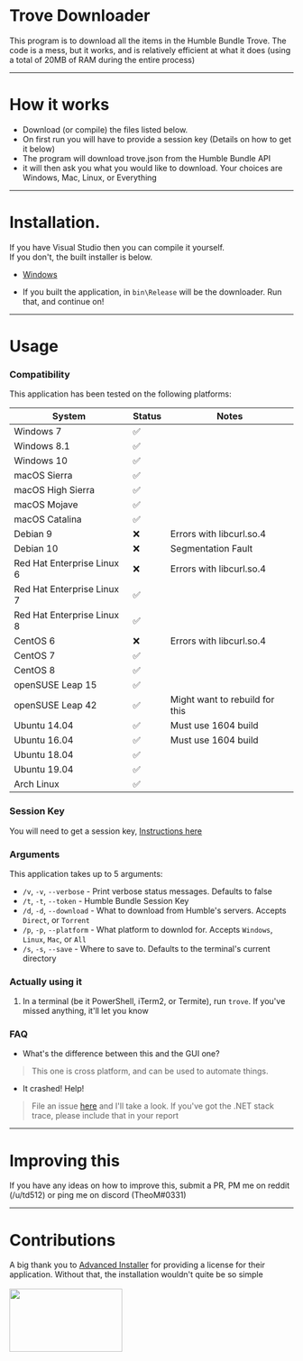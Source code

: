

# Trove Downloader

This program is to download all the items in the Humble Bundle Trove. The code is a mess, but it works, and is relatively efficient at what it does (using a total of 20MB of RAM during the entire process)

*****
# How it works

* Download (or compile) the files listed below.
* On first run you will have to provide a session key (Details on how to get it below)
* The program will download trove.json from the Humble Bundle API
* it will then ask you what you would like to download. Your choices are Windows, Mac, Linux, or Everything

****
# Installation.

If you have Visual Studio then you can compile it yourself.  
If you don't, the built installer is below.  
* [Windows](https://ltscdn.m6.nz/humble/trove-downloader.exe?version=1.6.0&utm_source=htd-github)

* If you built the application, in `bin\Release` will be the downloader. Run that, and continue on!

****

# Usage

### Compatibility

This application has been tested on the following platforms:

| System                     | Status   | Notes                          |
| -------------------------- | -------- | ------------------------------ |
| Windows 7                  | &#9989;  |                                |
| Windows 8.1                | &#9989;  |                                |
| Windows 10                 | &#9989;  |                                |
| macOS Sierra               | &#9989;  |                                |
| macOS High Sierra          | &#9989;  |                                |
| macOS Mojave               | &#9989;  |                                |
| macOS Catalina             | &#9989;  |                                |
| Debian 9                   | &#10060; | Errors with libcurl.so.4       |
| Debian 10                  | &#10060; | Segmentation Fault             |
| Red Hat Enterprise Linux 6 | &#10060; | Errors with libcurl.so.4       |
| Red Hat Enterprise Linux 7 | &#9989;  |                                |
| Red Hat Enterprise Linux 8 | &#9989;  |                                |
| CentOS 6                   | &#10060; | Errors with libcurl.so.4       |
| CentOS 7                   | &#9989;  |                                |
| CentOS 8                   | &#9989;  |                                |
| openSUSE Leap 15           | &#9989;  |                                |
| openSUSE Leap 42           | &#9989;  | Might want to rebuild for this |
| Ubuntu 14.04               | &#9989;  | Must use 1604 build            |
| Ubuntu 16.04               | &#9989;  | Must use 1604 build            |
| Ubuntu 18.04               | &#9989;  |                                |
| Ubuntu 19.04               | &#9989;  |                                |
| Arch Linux                 | &#9989;  |                                |

### Session Key

You will need to get a session key, [Instructions here](https://github.com/talonius/hb-downloader/wiki/Using-Session-Information-From-Windows-For-hb-downloader)

### Arguments

This application takes up to 5 arguments:
* `/v`, `-v`, `--verbose`  - Print verbose status messages. Defaults to false
* `/t`, `-t`, `--token`    - Humble Bundle Session Key
* `/d`, `-d`, `--download` - What to download from Humble's servers. Accepts `Direct`, or `Torrent`
* `/p`, `-p`, `--platform` - What platform to downlod for. Accepts `Windows`, `Linux`, `Mac`, or `All`
* `/s`, `-s`, `--save`     - Where to save to. Defaults to the terminal's current directory

### Actually using it

1. In a terminal (be it PowerShell, iTerm2, or Termite), run `trove`. If you've missed anything, it'll let you know

### FAQ

* What's the difference between this and the GUI one?

> This one is cross platform, and can be used to automate things. 

* It crashed! Help!

> File an issue [here](https://github.com/td512/Humble-Trove-Console-Downloader/issues) and I'll take a look. If you've got the .NET stack trace, please include that in your report
 
****

# Improving this

If you have any ideas on how to improve this, submit a PR, PM me on reddit (/u/td512) or ping me on discord (TheoM#0331)

****

# Contributions

A big thank you to [Advanced Installer](https://www.advancedinstaller.com) for providing a license for their application. Without that, the installation wouldn't quite be so simple
<br><br>
<img src="https://github.com/td512/Humble-Trove-Downloader/blob/master/contrib/contrib_logo_ai.png" height="112" width="200">
